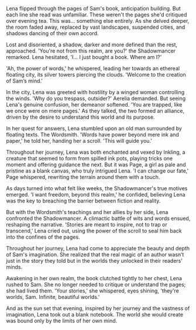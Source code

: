 Lena flipped through the pages of Sam's book, anticipation building. But each line she read was unfamiliar. These weren't the pages she'd critiqued over evening tea. This was... something else entirely. As she delved deeper, the room faded away, replaced by vast landscapes, suspended cities, and shadows dancing of their own accord.

Lost and disoriented, a shadow, darker and more defined than the rest, approached. 'You're not from this realm, are you?' the Shadowmancer remarked. Lena hesitated, 'I... I just bought a book. Where am I?'

'Ah, the power of words,' he whispered, leading her towards an ethereal floating city, its silver towers piercing the clouds. 'Welcome to the creation of Sam’s mind.'

In the city, Lena was greeted with hostility by a winged woman controlling the winds. 'Why do you trespass, outsider?' Aerelia demanded. But seeing Lena's genuine confusion, her demeanor softened. 'You are trapped, like we once were on mere pages.' As they talked, the two formed an alliance, driven by the desire to understand this world and its purpose.

In her quest for answers, Lena stumbled upon an old man surrounded by floating texts. The Wordsmith. 'Words have power beyond mere ink and paper,' he told her, handing her a scroll. 'This will guide you.'

Throughout her journey, Lena was both enchanted and vexed by Inkling, a creature that seemed to form from spilled ink pots, playing tricks one moment and offering guidance the next. But it was Page, a girl as pale and pristine as a blank canvas, who truly intrigued Lena. 'I can change our fate,' Page whispered, rewriting the terrain around them with a touch.

As days turned into what felt like weeks, the Shadowmancer's true motives emerged. 'I want freedom, beyond this realm,' he confided, believing Lena was the key to breaching the barrier between fiction and reality.

But with the Wordsmith's teachings and her allies by her side, Lena confronted the Shadowmancer. A climactic battle of wits and words ensued, reshaping the narrative. 'Stories are meant to inspire, not to trap or transcend,' Lena cried out, using the power of the scroll to seal him back into the confines of the pages.

Throughout her journey, Lena had come to appreciate the beauty and depth of Sam's imagination. She realized that the real magic of an author wasn’t just in the story they told but in the worlds they unlocked in their readers' minds.

Awakening in her own realm, the book clutched tightly to her chest, Lena rushed to Sam. She no longer needed to critique or understand the pages; she had lived them. 'Your stories,' she whispered, eyes shining, 'they're worlds, Sam. Infinite, beautiful worlds.'

And as the sun set that evening, inspired by her journey and the vastness of imagination, Lena took out a blank notebook. The world she would create was bound only by the limits of her own mind.